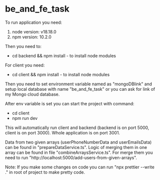 # be_and_fe_task

To run application you need:

1. node version: v18.18.0
2. npm version: 10.2.0

Then you need to:

- <projectRoot> cd backend && npm install - to install node modules

For client you need:

- <projectRoot> cd client && npm install - to install node modules

Then you need to set environment variable named as "mongoDBlink" and setup local database with name "be_and_fe_task" or you can ask for link of my Mongo cloud database.

After env variable is set you can start the project with command:

- <projectRoot> cd client
- npm run dev

This will automatically run client and backend (backend is on port 5000, client is on port 3000).
Whole application is on port 3001.

Data from two given arrays (userPhoneNumberData and userEmailsData) can be found in "prepareDataService.ts". Logic of merging them in one array can be found in file "combineArraysService.ts". For merge them you need to run "http://localhost:5000/add-users-from-given-arrays".

Note: If you make some changes on code you can run "npx prettier --write ." in root of project to make pretty code.
